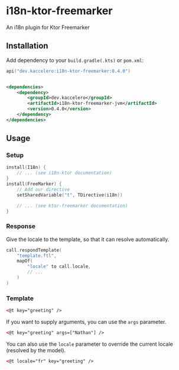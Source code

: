 # i18n-ktor-freemarker

An i18n plugin for Ktor Freemarker

## Installation

Add dependency to your `build.gradle(.kts)` or `pom.xml`:

```kotlin
api("dev.kaccelero:i18n-ktor-freemarker:0.4.0")
```

```xml

<dependencies>
    <dependency>
        <groupId>dev.kaccelero</groupId>
        <artifactId>i18n-ktor-freemarker-jvm</artifactId>
        <version>0.4.0</version>
    </dependency>
</dependencies>
```

## Usage

### Setup

```kotlin
install(I18n) {
    // ... (see i18n-ktor documentation)
}
install(FreeMarker) {
    // Add our directive
    setSharedVariable("t", TDirective(i18n))

    // ... (see ktor-freemarker documentation)
}
```

### Response

Give the locale to the template, so that it can resolve automatically.

```kotlin
call.respondTemplate(
    "template.ftl",
    mapOf(
        "locale" to call.locale,
        // ...
    )
)
```

### Template

```html
<@t key="greeting" />
```

If you want to supply arguments, you can use the `args` parameter.

```html
<@t key="greeting" args=["Nathan"] />
```

You can also use the `locale` parameter to override the current locale (resolved by the model).

```html
<@t locale="fr" key="greeting" />
```
